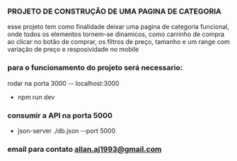 ### PROJETO DE CONSTRUÇÃO DE UMA PAGINA DE CATEGORIA
esse projeto tem como finalidade deixar uma pagina de categoria funcional, onde todos os elementos tornem-se dinamicos, como carrinho de compra ao clicar no botão de comprar, os filtros de preço, tamanho e um range com variação de preço e resposividade no mobile

### para o funcionamento do projeto será necessario: 
rodar na porta 3000 -- localhost:3000
- npm run dev 

### consumir a API  na porta 5000
- json-server ./db.json --port 5000

### email para contato allan.aj1993@gmail.com







